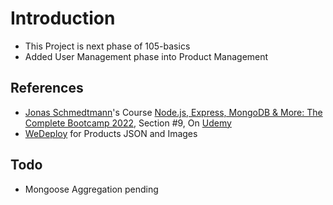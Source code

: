 # Introduction

- This Project is next phase of 105-basics
- Added User Management phase into Product Management

## References

- [Jonas Schmedtmann](https://www.udemy.com/user/jonasschmedtmann/)'s Course [Node.js, Express, MongoDB & More: The Complete Bootcamp 2022](https://www.udemy.com/course/nodejs-express-mongodb-bootcamp/), Section #9, On [Udemy](https://www.udemy.com/)
- [WeDeploy](https://github.com/wedeploy-examples/supermarket-web-example) for Products JSON and Images

## Todo

- Mongoose Aggregation pending
